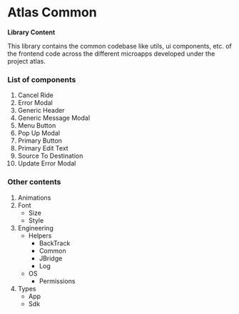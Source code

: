 # Atlas Common

**Library Content**

This library contains the common codebase like utils, ui components, etc. of the frontend code across the different microapps developed under the project atlas.

### List of components

1.  Cancel Ride 
2.  Error Modal
3.  Generic  Header
4.  Generic Message Modal
5.  Menu Button
6.  Pop Up Modal
7.  Primary Button
8.  Primary Edit Text
9.  Source To Destination
10. Update Error Modal

### Other contents
1.  Animations
2.  Font 
    - Size
    - Style
3.  Engineering
    -   Helpers
        -   BackTrack
        -   Common 
        -   JBridge
        -   Log
    -   OS
        -   Permissions
4.  Types
    -   App 
    -   Sdk


